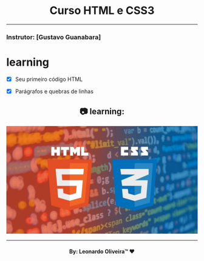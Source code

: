 <h1 align="center">
    Curso HTML e CSS3
    </h1>
  

_________
### Instrutor: [Gustavo Guanabara]

# learning
- [x] Seu primeiro código HTML
- [x] Parágrafos e quebras de linhas


<h2 align="center"> 📷 learning:</h2>
<p align="center">
<img width="600" src="HTML5-e-CSS3.jpg">
</p>

_________
<h4 align="center"> <strong>By: Leonardo Oliveira™</strong> ❤ </h4>
